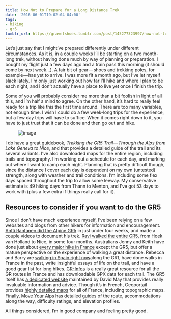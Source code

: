 ```yaml
---
title: How Not to Prepare for a Long Distance Trek
date: '2016-06-01T19:02:04-04:00'
tags:
- hiking
- gr5
tumblr_url: https://gravelshoes.tumblr.com/post/145277323997/how-not-to-prepare-for-a-long-distance-trek
---
```

Let’s just say that I might’ve prepared differently under different circumstances. As it is, in a couple weeks I’ll be starting on a two month-long trek, without having done much by way of planning or preparation. I bought my flight just a few days ago and a train pass this morning (it should come by next week…). A fair bit of gear — shoes and trekking poles, for example — has yet to arrive. I was more fit a month ago, but I’ve let myself slack lately. I’m only just working out how far I’ll hike and where I plan to be each night, and I don’t actually have a place to live yet once I finish the trip.

Some of you will probably consider me more than a bit foolish in light of all this, and I’m half a mind to agree. On the other hand, it’s hard to really feel ready for a trip like this the first time around. There are too many variables, not enough time. I wish I could do a few week-long trips for the experience, but a few day trips will have to suffice. When it comes right down to it, you have to just trust that it can be done and then go out and hike.

<figure class="tmblr-full" data-orig-height="1200" data-orig-width="1200"><img data-orig-height="1200" data-orig-width="1200" alt="image" src="https://66.media.tumblr.com/68dc4b14ca52d0b9ce7b86cb9383f7f1/tumblr_inline_o848jtUtAS1uncvcw_540.jpg"></figure>

I do have a great guidebook, _Trekking the GR5 Trail — Through the Alps from Lake Geneva to Nice_, and that provides a detailed guide of the trail and its several variants. I’ve also downloaded maps for the entire region, including trails and topography. I’m working out a schedule for each day, and marking out where I want to camp each night. Planning that is pretty difficult though, since the distance I cover each day is dependent on my own (untested) strength, along with weather and trail conditions. I’m including some flex days spaced throughout the trip to allow some leeway. My conservative estimate is 49 hiking days from Thann to Menton, and I’ve got 53 days to work with (plus a few extra if things really call for it).

## Resources to consider if you want to do the GR5

Since I don’t have much experience myself, I’ve been relying on a few websites and blogs from other hikers for information and encouragement. [Antti Rantanen did the Alpine GR5](https://longdistancetrail.wordpress.com/trails/2013-gr5-the-grand-traverse-of-the-alps/) in just under four weeks, and made a couple videos to document his trek. [Ravi walked the entire GR5](https://onefootatatime.wordpress.com/), from Hoek van Holland to Nice, in some four months. Australians Jenny and Keith have done just about [every major hike in France](http://walkinginfrance.info/) except the GR5, but offer a mature perspective on the experience of walking a great distance. Rebecca and Barry are [walking in Spain right now](https://wildpilgrims.com/)along the GR1, have done walks in France in the past, write insightful essays of life on the trail, and have a good gear list for long hikes. [GR-Infos](http://www.gr-infos.com/) is a really great resource for all the GR routes in France and has downloadable GPX data for each trail. The GR5 itself has [a dedicated website](http://grfive.com/) maintained by David May that provides really invaluable information and advice. Though it’s in French, Geoportail provides [highly detailed maps](http://www.geoportail.gouv.fr/accueil) for all of France, including topographic maps. Finally, [Move Your Alps](http://www.moveyouralps.com/en/gr5-alps) has detailed guides of the route, accommodations along the way, difficulty ratings, and elevation profiles.

All things considered, I’m in good company and feeling pretty good.

